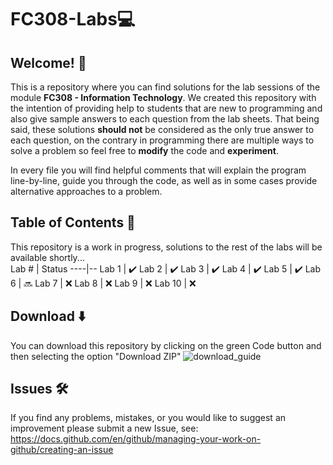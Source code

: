 # FC308-Labs💻 
## Welcome! 👋  
This is a repository where you can find solutions for the lab sessions of the module __FC308 - Information Technology__. We created this repository with the intention of providing help to students that are new to programming and also give sample answers to each question from the lab sheets. That being said, these solutions __should not__ be considered as the only true answer to each question, on the contrary in programming there are multiple ways to solve a problem so feel free to __modify__ the code and __experiment__.  

In every file you will find helpful comments that will explain the program line-by-line, guide you through the code, as well as in some cases provide alternative approaches to a problem.

## Table of Contents 📒
This repository is a work in progress, solutions to the rest of the labs will be available shortly...  
Lab # | Status
----|--
Lab 1 | ✔️
Lab 2 | ✔️
Lab 3 | ✔️
Lab 4 | ✔️
Lab 5 | ✔️
Lab 6 | 🔜
Lab 7 | ❌
Lab 8 | ❌
Lab 9 | ❌
Lab 10 | ❌

## Download ⬇️
You can download this repository by clicking on the green Code button and then selecting the option "Download ZIP"
![download_guide](https://user-images.githubusercontent.com/16674165/114555618-c839f600-9c5f-11eb-8fb9-f99ad260d71a.png)

## Issues 🛠️
If you find any problems, mistakes, or you would like to suggest an improvement please submit a new Issue, see: https://docs.github.com/en/github/managing-your-work-on-github/creating-an-issue
